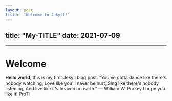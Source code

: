 ```yaml
---
layout: post
title:  "Welcome to Jekyll!"
---
```

title: "My-TITLE"
date: 2021-07-09
---
---

# Welcome

**Hello world**, this is my first Jekyll blog post.
“You've gotta dance like there's nobody watching,
Love like you'll never be hurt,
Sing like there's nobody listening,
And live like it's heaven on earth.”
― William W. Purkey
I hope you like it!
ProTi
